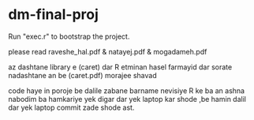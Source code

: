 # dm-final-proj

Run "exec.r" to bootstrap the project.

please read raveshe_hal.pdf & natayej.pdf & mogadameh.pdf

az dashtane library e (caret) dar R etminan hasel farmayid 
dar sorate nadashtane an be (caret.pdf) morajee shavad

code haye in poroje be dalile zabane barname nevisiye R ke ba an ashna nabodim 
ba hamkariye yek digar dar yek laptop kar shode ,be hamin dalil dar yek laptop 
commit zade shode ast.
